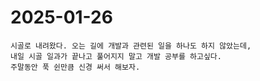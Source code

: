 # 2025-01-26
	시골로 내려왔다. 오는 길에 개발과 관련된 일을 하나도 하지 않았는데,
	내일 시골 일과가 끝나고 풀어지지 말고 개발 공부를 하고싶다.
	주말동안 푹 쉰만큼 신경 써서 해보자.